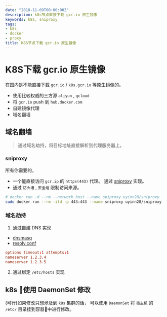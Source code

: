 ```yaml
---
date: "2018-11-09T00:00:00Z"
description: k8s节点直接下载 gcr.io 原生镜像
keywords: k8s, sniproxy
tags:
- k8s
- docker
- proxy
title: K8S节点下载 gcr.io 原生镜像
---
```


# K8S下载 gcr.io 原生镜像

在国内是不能直接下载 `gcr.io` / `k8s.gcr.io` 等原生镜像的。

+ 使用比较权威的三方源 `aliyun` , `qcloud`
+ 将 `gcr.io` push 到 `hub.docker.com`
+ 自建镜像代理
+ 域名翻墙


## 域名翻墙

> 通过域名劫持，将目标地址直接解析到代理服务器上。

### sniproxy
所有你需要的，
+ 一个能直接访问 `gcr.ip` 的 `https(443)` 代理。 通过 [sniproxy](https://hub.docker.com/r/uyinn28/sniproxy/) 实现。
+ 通过 `防火墙` , `安全组` 限制访问来源。

```bash
# docker run -d --rm --network host --name sniproxy uyinn28/sniproxy
sudo docker run --rm -itd -p 443:443 --name sniproxy uyinn28/sniproxy
```

### 域名劫持

1. 通过自建 DNS 实现
  + [dnsmasq](https://wiki.archlinux.org/index.php/Dnsmasq_(%E7%AE%80%E4%BD%93%E4%B8%AD%E6%96%87))
  + [resolv.conf](http://man7.org/linux/man-pages/man5/resolv.conf.5.html)

```resolv.conf
options timeout:1 attempts:1
nameserver 1.2.3.4
nameserver 1.2.3.5
```

2. 通过绑定 `/etc/hosts` 实现

## k8s 使用 DaemonSet 修改

(可行)如果修改只想涉及到 `k8s` 集群的话， 可以使用 `DaemonSet` 将 `宿主机` 的 `/etc/` 目录挂到容器中进行修改。

